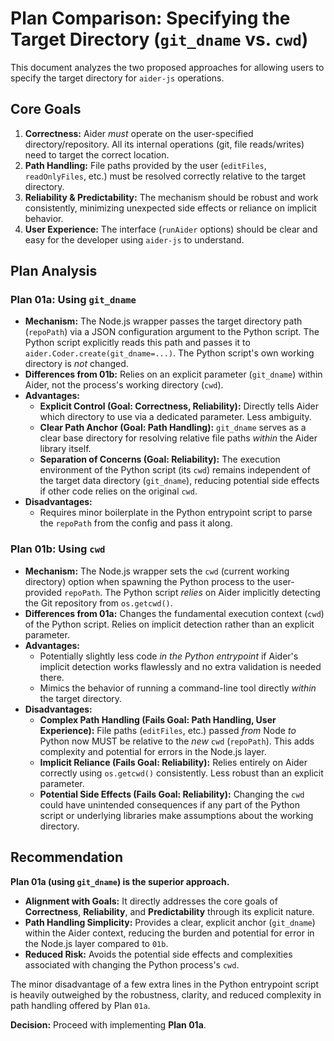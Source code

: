 # Plan Comparison: Specifying the Target Directory (`git_dname` vs. `cwd`)

This document analyzes the two proposed approaches for allowing users to specify the target directory for `aider-js` operations.

## Core Goals

1.  **Correctness:** Aider *must* operate on the user-specified directory/repository. All its internal operations (git, file reads/writes) need to target the correct location.
2.  **Path Handling:** File paths provided by the user (`editFiles`, `readOnlyFiles`, etc.) must be resolved correctly relative to the target directory.
3.  **Reliability & Predictability:** The mechanism should be robust and work consistently, minimizing unexpected side effects or reliance on implicit behavior.
4.  **User Experience:** The interface (`runAider` options) should be clear and easy for the developer using `aider-js` to understand.

## Plan Analysis

### Plan 01a: Using `git_dname`

*   **Mechanism:** The Node.js wrapper passes the target directory path (`repoPath`) via a JSON configuration argument to the Python script. The Python script explicitly reads this path and passes it to `aider.Coder.create(git_dname=...)`. The Python script's own working directory is *not* changed.
*   **Differences from 01b:** Relies on an explicit parameter (`git_dname`) within Aider, not the process's working directory (`cwd`).
*   **Advantages:**
    *   **Explicit Control (Goal: Correctness, Reliability):** Directly tells Aider which directory to use via a dedicated parameter. Less ambiguity.
    *   **Clear Path Anchor (Goal: Path Handling):** `git_dname` serves as a clear base directory for resolving relative file paths *within* the Aider library itself.
    *   **Separation of Concerns (Goal: Reliability):** The execution environment of the Python script (its `cwd`) remains independent of the target data directory (`git_dname`), reducing potential side effects if other code relies on the original `cwd`.
*   **Disadvantages:**
    *   Requires minor boilerplate in the Python entrypoint script to parse the `repoPath` from the config and pass it along.

### Plan 01b: Using `cwd`

*   **Mechanism:** The Node.js wrapper sets the `cwd` (current working directory) option when spawning the Python process to the user-provided `repoPath`. The Python script *relies* on Aider implicitly detecting the Git repository from `os.getcwd()`.
*   **Differences from 01a:** Changes the fundamental execution context (`cwd`) of the Python script. Relies on implicit detection rather than an explicit parameter.
*   **Advantages:**
    *   Potentially slightly less code *in the Python entrypoint* if Aider's implicit detection works flawlessly and no extra validation is needed there.
    *   Mimics the behavior of running a command-line tool directly *within* the target directory.
*   **Disadvantages:**
    *   **Complex Path Handling (Fails Goal: Path Handling, User Experience):** File paths (`editFiles`, etc.) passed *from* Node *to* Python now MUST be relative to the *new* `cwd` (`repoPath`). This adds complexity and potential for errors in the Node.js layer.
    *   **Implicit Reliance (Fails Goal: Reliability):** Relies entirely on Aider correctly using `os.getcwd()` consistently. Less robust than an explicit parameter.
    *   **Potential Side Effects (Fails Goal: Reliability):** Changing the `cwd` could have unintended consequences if any part of the Python script or underlying libraries make assumptions about the working directory.

## Recommendation

**Plan 01a (using `git_dname`) is the superior approach.**

*   **Alignment with Goals:** It directly addresses the core goals of **Correctness**, **Reliability**, and **Predictability** through its explicit nature.
*   **Path Handling Simplicity:** Provides a clear, explicit anchor (`git_dname`) within the Aider context, reducing the burden and potential for error in the Node.js layer compared to `01b`.
*   **Reduced Risk:** Avoids the potential side effects and complexities associated with changing the Python process's `cwd`.

The minor disadvantage of a few extra lines in the Python entrypoint script is heavily outweighed by the robustness, clarity, and reduced complexity in path handling offered by Plan `01a`.

**Decision:** Proceed with implementing **Plan 01a**. 